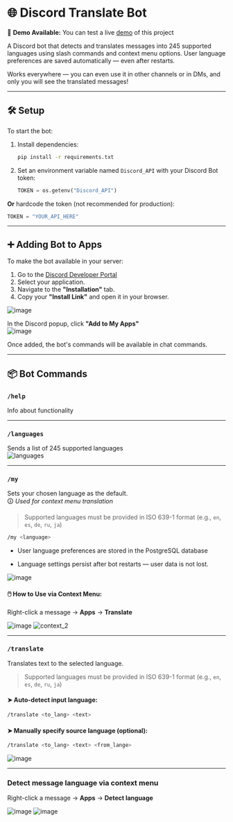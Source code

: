 # 🌐 Discord Translate Bot

🚀 **Demo Available:** You can test a live [demo](https://discord.com/oauth2/authorize?client_id=1370851504289873920) of this project

A Discord bot that detects and translates messages into 245 supported languages using slash commands and context menu options. User language preferences are saved automatically — even after restarts. 

Works everywhere — you can even use it in other channels or in DMs, and only you will see the translated messages!

---

## 🛠 Setup

To start the bot:

1. Install dependencies:
   ```bash
   pip install -r requirements.txt
   ```

2. Set an environment variable named `Discord_API` with your Discord Bot token:
   ```python
   TOKEN = os.getenv("Discord_API")
   ```

**Or** hardcode the token (not recommended for production):
```python
TOKEN = "YOUR_API_HERE"
```

---

## ➕ Adding Bot to Apps

To make the bot available in your server:

1. Go to the [Discord Developer Portal](https://discord.com/developers/applications)
2. Select your application.
3. Navigate to the **"Installation"** tab.
4. Copy your **"Install Link"** and open it in your browser.

![image](https://github.com/user-attachments/assets/6131bd7b-5776-409a-8de9-a00ed8e2597e)

In the Discord popup, click **"Add to My Apps"**  
![image](https://github.com/user-attachments/assets/4582cae6-5461-43ef-9ddf-1d72f852fbbf)

Once added, the bot's commands will be available in chat commands.

---

## 📦 Bot Commands

### `/help`  
Info about functionality

---

### `/languages`  
Sends a list of 245 supported languages  
![languages](https://github.com/user-attachments/assets/a3b28214-8915-4e83-bff6-7a95a81d518c)

---

### `/my`  
Sets your chosen language as the default.  
🛈 *Used for context menu translation*
>Supported languages must be provided in ISO 639-1 format (e.g., `en`, `es`, `de`, `ru`, `ja`)

```bash
/my <language>
```

- User language preferences are stored in the PostgreSQL database  


- Language settings persist after bot restarts — user data is not lost.
  
![image](https://github.com/user-attachments/assets/ef66ce38-43d8-4e41-a41a-c46bec6b7341)

#### 🖱️ How to Use via Context Menu:
Right-click a message → **Apps** → **Translate**

![image](https://github.com/user-attachments/assets/0607d32e-a98b-4a60-842f-af9539685f56)
![context_2](https://github.com/user-attachments/assets/98940bc3-3a63-426a-b646-54985688a92d)

---

### `/translate`  
Translates text to the selected language.
>Supported languages must be provided in ISO 639-1 format (e.g., `en`, `es`, `de`, `ru`, `ja`)

#### ➤ Auto-detect input language:
```bash
/translate <to_lang> <text>
```

#### ➤ Manually specify source language (optional):
```bash
/translate <to_lang> <text> <from_lange>
```

![image](https://github.com/user-attachments/assets/6e1021a8-1f3d-44e2-81f9-bd664ae2ae40)

---

### Detect message language via context menu
Right-click a message → **Apps** → **Detect language**

![image](https://github.com/user-attachments/assets/cf05cb0d-6173-4bf5-8384-2010f056a616)
![image](https://github.com/user-attachments/assets/a0260a73-8bb0-46d6-b0e6-2fbfa53cc3bc)


